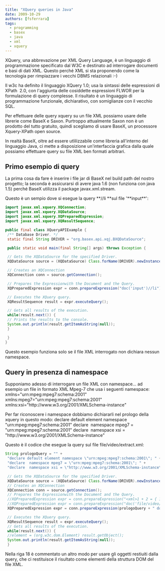 ```yaml
---
title: "XQuery queries in Java"
date: 2009-10-29
authors: [fsferrara]
tags:
  - programming
  - basex
  - java
  - xml
  - xquery
---
```

<p>
  XQuery, una abbrevazione per XML Query Language, è un linguaggio di programmazione specificato dal W3C e destinato ad interrogare documenti e basi di dati XML. Questo perché XML si sta proponendo come la tecnologia per rimpiazzare i vecchi DBMS relazionali :-)
</p>

<p>
  Il w3c ha definito il linguaggio XQuery 1.0; usa la sintassi delle espressioni di XPath  2.0, con l'aggiunta delle cosiddette espressioni FLWOR per la formulazione di query complesse. Il risultato è un linguaggio di programmazione funzionale, dichiarativo, con somiglianze con il vecchio SQL.
</p>

<p>
  Per effettuare delle query xquery su un file XML possiamo usare delle librerie come BaseX e Saxon. Purtroppo attualmente Saxon non è un prodotto del tutto gratuito, quindi scegliamo di usare BaseX, un processore Xquery-XPath open source.
</p>

<!-- truncate -->

<p>
In realtà BaseX, oltre ad essere utlilizzabile come libreria all'interno del linguaggio Java, ci mette a disposizione un'interfaccia grafica dalla quale possiamo effettuare query su file XML ben formati arbitrari.
</p>

<h2>
  Primo esempio di query
</h2>

<p>
  La prima cosa da fare è inserire i file jar di BaseX nel build path del nostro progetto; la seconda è assicurarsi di avere java 1.6 (non funziona con java 1.5) perché BaseX utilizza il package javax.xml.stream.
</p>

<p>
  Questo è un sempio dove si esegue la query **//li **sul file '**input**':
</p>

```java
import javax.xml.xquery.XQConnection;
import javax.xml.xquery.XQDataSource;
import javax.xml.xquery.XQPreparedExpression;
import javax.xml.xquery.XQResultSequence;

public final class XQueryAPIExample {
 /** Database Driver. */
 static final String DRIVER = "org.basex.api.xqj.BXQDataSource";

 public static void main(final String[] args) throws Exception {

 // Gets the XQDataSource for the specified Driver.
 XQDataSource source = (XQDataSource) Class.forName(DRIVER).newInstance();

 // Creates an XQConnection
 XQConnection conn = source.getConnection();

 // Prepares the Expressionwith the Document and the Query.
 XQPreparedExpression expr = conn.prepareExpression("doc('input')//li");

 // Executes the XQuery query.
 XQResultSequence result = expr.executeQuery();

 // Gets all results of the execution.
 while(result.next()) {
 // Prints the results to the console.
 System.out.println(result.getItemAsString(null));
 }

 }
}
```

<p>
  Questo esempio funziona solo se il file XML interrogato non dichiara nessun namespace.
</p>

<h2>
  Query in presenza di namespace
</h2>

<p>
  Supponiamo adesso di interrogare un file XML con namespace... ad esempio un file in formato XML Mpeg-7 che usa i seguenti namespace:  
 xmlns="urn:mpeg:mpeg7:schema:2001"  
 xmlns:mpeg7="urn:mpeg:mpeg7:schema:2001"  
 xmlns:xsi="http://www.w3.org/2001/XMLSchema-instance"
</p>

<p>
  Per far riconoscere i namespace dobbiamo dichiararli nel prologo della xquery in questo modo:  
 declare default element namespace "urn:mpeg:mpeg7:schema:2001"  
 declare  namespace mpeg7 = "urn:mpeg:mpeg7:schema:2001"  
 declare  namespace xsi = "http://www.w3.org/2001/XMLSchema-instance"
</p>

<p>
  Questo è il codice che esegue la query sul file file/video/extract.xml:
</p>

```java
String prologoQuery = "" +
 "declare default element namespace \"urn:mpeg:mpeg7:schema:2001\"; " +
 "declare  namespace mpeg7 = \"urn:mpeg:mpeg7:schema:2001\"; " +
 "declare  namespace xsi = \"http://www.w3.org/2001/XMLSchema-instance\"; ";

 // Gets the XQDataSource for the specified Driver.
 XQDataSource source = (XQDataSource) Class.forName(DRIVER).newInstance();
 // Creates an XQConnection
 XQConnection conn = source.getConnection();
 // Prepares the Expressionwith the Document and the Query.
 //XQPreparedExpression expr = conn.prepareExpression("<xml>1 + 2 = { 1+2 }</xml>/text()");
 //XQPreparedExpression expr = conn.prepareExpression("doc('file/video/20090201_video_15213221.xml')//meta");
 XQPreparedExpression expr = conn.prepareExpression(prologoQuery + " doc('file/video/extract.xml')//Name");

 // Executes the XQuery query.
 XQResultSequence result = expr.executeQuery();
 // Gets all results of the execution.
 while(result.next()) {
 //element = (org.w3c.dom.Element) result.getObject();
 System.out.println(result.getItemAsString(null));
 }
```

<p>
  Nella riga 18 è commentato un altro modo per usare gli oggetti restiuiti dalla query, che ci restituisce il risultato come elementi della struttura DOM del file XML.
</p>
